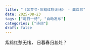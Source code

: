 ```yaml
---
title: "《如梦令·紫黯红愁无绪》 - 龚自珍"
date: 2025-08-23
tags: ["每日一诗", "自动发布"]
categories: ["诗词"]
draft: false
---
```


紫黯红愁无绪，
日暮春归甚处？
